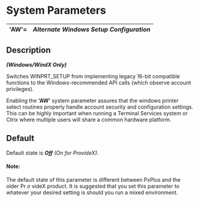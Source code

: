 # System Parameters

**'AW'=** |  **_Alternate Windows Setup Configuration_**  
---|---  
  
##  Description

**_(Windows/WindX Only)_**

Switches WINPRT_SETUP from implementing legacy 16-bit compatible functions to the Windows-recommended API calls (which observe account privileges).

Enabling the **'AW'** system parameter assures that the windows printer select routines properly handle account security and configuration settings. This can be highly important when running a Terminal Services system or Ctrix where multiple users will share a common hardware platform.

##  Default

Default state is **_Off_**  _(On for ProvideX)_.

#### **Note:**  
The default state of this parameter is different between PxPlus and the older Pr _o_ videX product. It is suggested that you set this parameter to whatever your desired setting is should you run a mixed environment.
